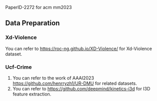 PaperID-2272 for acm mm2023

## Data Preparation

### Xd-Violence
You can refer to https://roc-ng.github.io/XD-Violence/ for Xd-Violence dataset.

### Ucf-Crime
1. You can refer to the work of AAAI2023 https://github.com/henrryzh1/UR-DMU for related datasets.
2. You can refer to https://github.com/deepmind/kinetics-i3d for I3D feature extraction.


